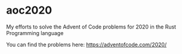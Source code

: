 # aoc2020
My efforts to solve the Advent of Code problems for 2020 in the Rust Programming language

You can find the problems here: https://adventofcode.com/2020/
